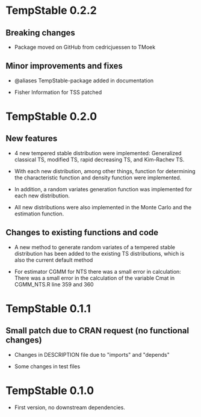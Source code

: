 # TempStable 0.2.2

## Breaking changes

* Package moved on GitHub from cedricjuessen to TMoek

## Minor improvements and fixes 

* @aliases TempStable-package added in documentation

* Fisher Information for TSS patched

# TempStable 0.2.0

## New features

* 4 new tempered stable distribution were implemented: Generalized classical TS, 
  modified TS, rapid decreasing TS, and Kim-Rachev TS.

* With each new distribution, among other things, function for determining the 
  characteristic function and density function were implemented.

* In addition, a random variates generation function was implemented for each 
  new distribution.

* All new distributions were also implemented in the Monte Carlo and the 
  estimation function.

## Changes to existing functions and code

* A new method to generate random variates of a tempered stable distribution
  has been added to the existing TS distributions, which is also the current
  default method

* For estimator CGMM for NTS there was a small error in calculation: There was
  a small error in the calculation of the variable Cmat in CGMM_NTS.R line 359 
  and 360


# TempStable 0.1.1

## Small patch due to CRAN request (no functional changes)

* Changes in DESCRIPTION file due to "imports" and "depends" 

* Some changes in test files


# TempStable 0.1.0

* First version, no downstream dependencies.
